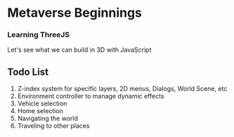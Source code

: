 # Metaverse Beginnings

### Learning ThreeJS

Let's see what we can build in 3D with JavaScript

## Todo List

1. Z-index system for specific layers, 2D menus, Dialogs, World Scene, etc
2. Environment controller to manage dynamic effects
3. Vehicle selection
4. Home selection
5. Navigating the world
6. Traveling to other places